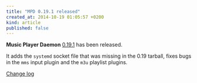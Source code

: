 ```yaml
---
title: "MPD 0.19.1 released"
created_at: 2014-10-19 01:05:57 +0200
kind: article
published: false
---
```


**Music Player Daemon** [0.19.1](/download/mpd/0.19/mpd-0.19.1.tar.xz)
has been released.

It adds the `systemd` socket file that was missing in the 0.19
tarball, fixes bugs in the `mms` input plugin and the `m3u` playlist
plugins.

[Change log](http://git.musicpd.org/cgit/master/mpd.git/plain/NEWS?h=v0.19.1)
